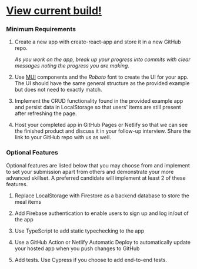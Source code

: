 # [View current build!](https://rainbow-sfogliatella-37fe7e.netlify.app/)

### Minimum Requirements

1. Create a new app with create-react-app and store it in a new GitHub repo.

   _As you work on the app, break up your progress into commits with clear messages noting the progress you are making._

2. Use [MUI](https://mui.com/) components and the _Roboto_ font to create the UI for your app. The UI should have the same general structure as the provided example but does not need to exactly match.

3. Implement the CRUD functionality found in the provided example app and persist data in LocalStorage so that users' items are still present after refreshing the page.

4. Host your completed app in GitHub Pages or Netlify so that we can see the finished product and discuss it in your follow-up interview. Share the link to your GitHub repo with us as well.

### Optional Features

Optional features are listed below that you may choose from and implement to set your submission apart from others and demonstrate your more advanced skillset. A preferred candidate will implement at least 2 of these features.

1. Replace LocalStorage with Firestore as a backend database to store the meal items

2. Add Firebase authentication to enable users to sign up and log in/out of the app

3. Use TypeScript to add static typechecking to the app

4. Use a GitHub Action or Netlify Automatic Deploy to automatically update your hosted app when you push changes to GitHub

5. Add tests. Use Cypress if you choose to add end-to-end tests.